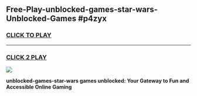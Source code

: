 
## Free-Play-unblocked-games-star-wars-Unblocked-Games #p4zyx
<h3>
<a href="https://news.freeplayer.one?title=unblocked-games-star-wars&ref=8M">CLICK TO PLAY</a></h3>
<hr>

<h3>
<a href="https://news.freeplayer.one?title=unblocked-games-star-wars&ref=8M">CLICK 2 PLAY</a>
  
</h3>

<a href="https://news.freeplayer.one?title=unblocked-games-star-wars&ref=8M"><img src="https://clearcache.store/games.png"></a>


**unblocked-games-star-wars games unblocked: Your Gateway to Fun and Accessible Online Gaming**
